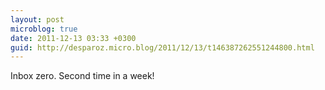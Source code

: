 ```yaml
---
layout: post
microblog: true
date: 2011-12-13 03:33 +0300
guid: http://desparoz.micro.blog/2011/12/13/t146387262551244800.html
---
```

Inbox zero. Second time in a week!
